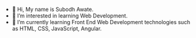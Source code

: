 - 👋 Hi, My name is Subodh Awate.
- 👀 I’m interested in learning Web Development.
- 🌱 I’m currently learning Front End Web Development technologies such as HTML, CSS, JavaScript, Angular.
